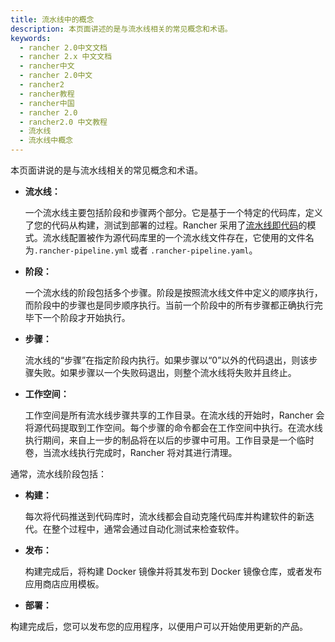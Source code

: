 ```yaml
---
title: 流水线中的概念
description: 本页面讲述的是与流水线相关的常见概念和术语。
keywords:
  - rancher 2.0中文文档
  - rancher 2.x 中文文档
  - rancher中文
  - rancher 2.0中文
  - rancher2
  - rancher教程
  - rancher中国
  - rancher 2.0
  - rancher2.0 中文教程
  - 流水线
  - 流水线中概念
---
```


本页面讲说的是与流水线相关的常见概念和术语。

- **流水线：**

  一个流水线主要包括阶段和步骤两个部分。它是基于一个特定的代码库，定义了您的代码从构建，测试到部署的过程。Rancher 采用了[流水线即代码](https://jenkins.io/doc/book/pipeline-as-code/)的模式。流水线配置被作为源代码库里的一个流水线文件存在，它使用的文件名为`.rancher-pipeline.yml` 或者 `.rancher-pipeline.yaml`。

- **阶段：**

  一个流水线的阶段包括多个步骤。阶段是按照流水线文件中定义的顺序执行，而阶段中的步骤也是同步顺序执行。当前一个阶段中的所有步骤都正确执行完毕下一个阶段才开始执行。

- **步骤：**

  流水线的“步骤”在指定阶段内执行。如果步骤以“0”以外的代码退出，则该步骤失败。如果步骤以一个失败码退出，则整个流水线将失败并且终止。

- **工作空间：**

  工作空间是所有流水线步骤共享的工作目录。在流水线的开始时，Rancher 会将源代码提取到工作空间。每个步骤的命令都会在工作空间中执行。在流水线执行期间，来自上一步的制品将在以后的步骤中可用。工作目录是一个临时卷，当流水线执行完成时，Rancher 将对其进行清理。

通常，流水线阶段包括：

- **构建：**

  每次将代码推送到代码库时，流水线都会自动克隆代码库并构建软件的新迭代。在整个过程中，通常会通过自动化测试来检查软件。

- **发布：**

  构建完成后，将构建 Docker 镜像并将其发布到 Docker 镜像仓库，或者发布应用商店应用模板。

- **部署：**

构建完成后，您可以发布您的应用程序，以便用户可以开始使用更新的产品。
